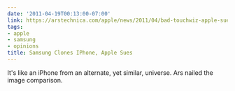```yaml
---
date: '2011-04-19T00:13:00-07:00'
link: https://arstechnica.com/apple/news/2011/04/bad-touchwiz-apple-sues-samsung-for-patent-violations.ars
tags:
- apple
- samsung
- opinions
title: Samsung Clones IPhone, Apple Sues
---
```


It's like an iPhone from an alternate, yet similar, universe. Ars nailed the image comparison.
